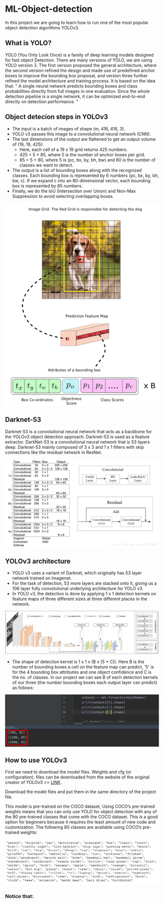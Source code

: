 # ML-Object-detection
In this project we are going to learn how to run one of the most popular object detection algorithms YOLOv3.

## What is YOLO?
YOLO (You Only Look Once) is a family of deep learning models designed for fast object Detection.
There are many versions of YOLO, we are using YOLO version 3.
The first version proposed the general architecture, where the second version refined the design and made use of predefined anchor boxes to improve the bounding box proposal, and version three further refined the model architecture and training process.
It is based on the idea that:
" A single neural network predicts bounding boxes and class probabilities directly from full images in one evaluation. Since the whole detection pipeline is a single network, it can be optimized end-to-end directly on detection performance. "

## Object detecion steps in YOLOv3
*	The input is a batch of images of shape (m, 416, 416, 3).
*	YOLO v3 passes this image to a convolutional neural network (CNN).
*	The last dimensions of the output are flattened to get an output volume of (19, 19, 425):
    *	Here, each cell of a 19 x 19 grid returns 425 numbers.
    *	425 = 5 * 85, where 5 is the number of anchor boxes per grid.
    *	85 = 5 + 80, where 5 is (pc, bx, by, bh, bw) and 80 is the number of classes we want to detect.
*	The output is a list of bounding boxes along with the recognized classes. Each bounding box is represented by 6 numbers (pc, bx, by, bh, bw, c). If we expand c into an 80-dimensional vector, each bounding box is represented by 85 numbers.
*	Finally, we do the IoU (Intersection over Union) and Non-Max Suppression to avoid selecting overlapping boxes.

![](images/YOLOv3_output.png)

## Darknet-53
Darknet-53 is a convolutional neural network that acts as a backbone for the YOLOv3 object detection approach. Darknet-53 is used as a feature extractor.
DarkNet-53 is a convolutional neural network that is 53 layers deep. 
Darknet-53 mainly composed of 3 x 3 and 1 x 1 filters with skip connections like the residual network in ResNet.

![](images/Daarknet_53.png)

## YOLOv3 architecture
*	YOLO v3 uses a variant of Darknet, which originally has 53 layer network trained on Imagenet.
*	For the task of detection, 53 more layers are stacked onto it, giving us a 106 layer fully convolutional underlying architecture for YOLO v3.
*	In YOLO v3, the detection is done by applying 1 x 1 detection kernels on feature maps of three different sizes at three different places in the network.

![](images/YOLOv3_Net_Structure.png)

*	The shape of detection kernel is 1 x 1 x (B x (5 + C)). Here B is the number of bounding boxes a cell on the feature map can predict, '5' is for the 4 bounding box attributes and one object confidence and C is the no. of classes.
In our project we can see B of each detection kernels of our three (the number bounding boxes each output layer can predict) as follows:

![](images/Model_3_outputs_shape.png)

## How to use YOLOv3
First we need to download the model files. Weights and cfg (or configuration). files can be downloaded from the website of the original creator of YOLOv3 >> [LINK](https://pjreddie.com/darknet/yolo).

Download the model files and put them in the same directory of the project file.

This model is pre-trained on the COCO dataset, Using COCO’s pre-trained weights means that you can only use YOLO for object detection with any of the 80 pre-trained classes that come with the COCO dataset. This is a good option for beginners because it requires the least amount of new code and customization. 
The following 80 classes are available using COCO’s pre-trained weights:

![](images/COCO.PNG)

### Notice that:


